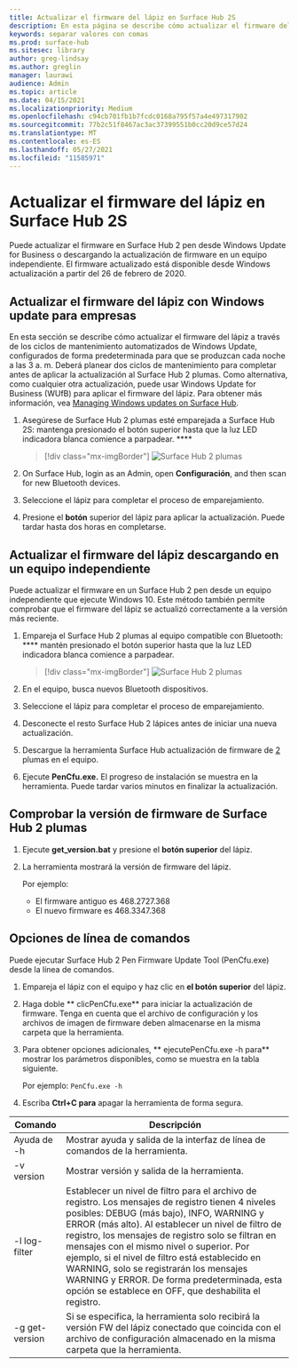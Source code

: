 ```yaml
---
title: Actualizar el firmware del lápiz en Surface Hub 2S
description: En esta página se describe cómo actualizar el firmware del Surface Hub 2 plumas.
keywords: separar valores con comas
ms.prod: surface-hub
ms.sitesec: library
author: greg-lindsay
ms.author: greglin
manager: laurawi
audience: Admin
ms.topic: article
ms.date: 04/15/2021
ms.localizationpriority: Medium
ms.openlocfilehash: c94cb701fb1b7fcdc0168a795f57a4e497317902
ms.sourcegitcommit: 77b2c51f8467ac3ac37399551b0cc20d9ce57d24
ms.translationtype: MT
ms.contentlocale: es-ES
ms.lasthandoff: 05/27/2021
ms.locfileid: "11585971"
---
```

# <a name="update-pen-firmware-on-surface-hub-2s"></a>Actualizar el firmware del lápiz en Surface Hub 2S

Puede actualizar el firmware en Surface Hub 2 pen desde Windows Update for Business o descargando la actualización de firmware en un equipo independiente. El firmware actualizado está disponible desde Windows actualización a partir del 26 de febrero de 2020. 

## <a name="update-pen-firmware-using-windows-update-for-business"></a>Actualizar el firmware del lápiz con Windows update para empresas

En esta sección se describe cómo actualizar el firmware del lápiz a través de los ciclos de mantenimiento automatizados de Windows Update, configurados de forma predeterminada para que se produzcan cada noche a las 3 a. m. Deberá planear dos ciclos de mantenimiento para completar antes de aplicar la actualización al Surface Hub 2 plumas. Como alternativa, como cualquier otra actualización, puede usar Windows Update for Business (WUfB) para aplicar el firmware del lápiz. Para obtener más información, vea [Managing Windows updates on Surface Hub](manage-windows-updates-for-surface-hub.md).

1. Asegúrese de Surface Hub 2 plumas esté emparejada a Surface Hub 2S: mantenga presionado el botón superior hasta que la luz LED indicadora blanca comience a parpadear. ****

    > [!div class="mx-imgBorder"]
    > ![Surface Hub 2 plumas](images/sh2-pen-1.png)

2. On Surface Hub, login as an Admin, open **Configuración**, and then scan for new Bluetooth devices.

3. Seleccione el lápiz para completar el proceso de emparejamiento.

4. Presione el **botón** superior del lápiz para aplicar la actualización. Puede tardar hasta dos horas en completarse.

## <a name="update-pen-firmware-by-downloading-to-separate-pc"></a>Actualizar el firmware del lápiz descargando en un equipo independiente

Puede actualizar el firmware en un Surface Hub 2 pen desde un equipo independiente que ejecute Windows 10. Este método también permite comprobar que el firmware del lápiz se actualizó correctamente a la versión más reciente.

1. Empareja el Surface Hub 2 plumas al equipo compatible con Bluetooth: **** mantén presionado el botón superior hasta que la luz LED indicadora blanca comience a parpadear.

    > [!div class="mx-imgBorder"]
    > ![Surface Hub 2 plumas](images/sh2-pen-1.png)

2. En el equipo, busca nuevos Bluetooth dispositivos.

3. Seleccione el lápiz para completar el proceso de emparejamiento.

4. Desconecte el resto Surface Hub 2 lápices antes de iniciar una nueva actualización.

5. Descargue la herramienta Surface Hub actualización de firmware de [2](https://download.microsoft.com/download/8/3/F/83FD5089-D14E-42E3-AF7C-6FC36F80D347/Pen_Firmware_Tool.zip) plumas en el equipo.

6. Ejecute **PenCfu.exe.** El progreso de instalación se muestra en la herramienta. Puede tardar varios minutos en finalizar la actualización. 


## <a name="check-firmware-version-of-surface-hub-2-pen"></a>Comprobar la versión de firmware de Surface Hub 2 plumas

1. Ejecute **get_version.bat** y presione el **botón superior** del lápiz.

2. La herramienta mostrará la versión de firmware del lápiz. 

   Por ejemplo:
    - El firmware antiguo es 468.2727.368
    - El nuevo firmware es 468.3347.368

## <a name="command-line-options"></a>Opciones de línea de comandos

Puede ejecutar Surface Hub 2 Pen Firmware Update Tool (PenCfu.exe) desde la línea de comandos.

1. Empareja el lápiz con el equipo y haz clic en **el botón superior** del lápiz.

2. Haga doble ** clicPenCfu.exe** para iniciar la actualización de firmware. Tenga en cuenta que el archivo de configuración y los archivos de imagen de firmware deben almacenarse en la misma carpeta que la herramienta.

3. Para obtener opciones adicionales, ** ejecutePenCfu.exe -h para** mostrar los parámetros disponibles, como se muestra en la tabla siguiente.  

   Por ejemplo: `PenCfu.exe -h`

4. Escriba **Ctrl+C para** apagar la herramienta de forma segura.


| Comando | Descripción |
| -------------- |---------------------------- |
| Ayuda de -h        | Mostrar ayuda y salida de la interfaz de línea de comandos de la herramienta. |
| -v version     | Mostrar versión y salida de la herramienta. |
| -l log-filter  | Establecer un nivel de filtro para el archivo de registro. Los mensajes de registro tienen 4 niveles posibles: DEBUG (más bajo), INFO, WARNING y ERROR (más alto). Al establecer un nivel de filtro de registro, los mensajes de registro solo se filtran en mensajes con el mismo nivel o superior. Por ejemplo, si el nivel de filtro está establecido en WARNING, solo se registrarán los mensajes WARNING y ERROR. De forma predeterminada, esta opción se establece en OFF, que deshabilita el registro. |
| -g get-version | Si se especifica, la herramienta solo recibirá la versión FW del lápiz conectado que coincida con el archivo de configuración almacenado en la misma carpeta que la herramienta.  |

